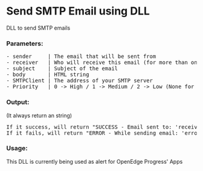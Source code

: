 # Send SMTP Email using DLL
DLL to send SMTP emails<br>

### Parameters:
<pre>
- sender     | The email that will be sent from
- receiver   | Who will receive this email (for more than one use ";" to separate)
- subject    | Subject of the email
- body       | HTML string
- SMTPClient | The address of your SMTP server
- Priority   | 0 -> High / 1 -> Medium / 2 -> Low (None for medium)
</pre>

### Output:
(It always return an string)
<pre>
If it success, will return "SUCCESS - Email sent to: 'receiver'".
If it fails, will return "ERROR - While sending email: 'error'".
</pre>

### Usage:
This DLL is currently being used as alert for OpenEdge Progress' Apps
